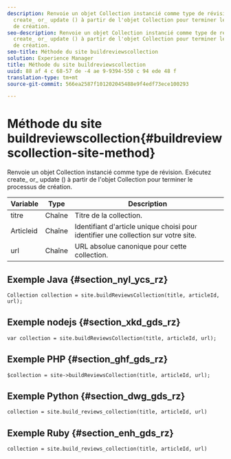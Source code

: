 ```yaml
---
description: Renvoie un objet Collection instancié comme type de révision. Exécutez
  create_ or_ update () à partir de l'objet Collection pour terminer le processus
  de création.
seo-description: Renvoie un objet Collection instancié comme type de révision. Exécutez
  create_ or_ update () à partir de l'objet Collection pour terminer le processus
  de création.
seo-title: Méthode du site buildreviewscollection
solution: Experience Manager
title: Méthode du site buildreviewscollection
uuid: 88 af 4 c 68-57 de -4 ae 9-9394-550 c 94 ede 48 f
translation-type: tm+mt
source-git-commit: 566ea2587f101202045488e9f4edf73ece100293

---
```



# Méthode du site buildreviewscollection{#buildreviewscollection-site-method}

Renvoie un objet Collection instancié comme type de révision. Exécutez create_ or_ update () à partir de l'objet Collection pour terminer le processus de création.

| Variable | Type | Description |
|--- |--- |--- |
| titre | Chaîne | Titre de la collection. |
| Articleid | Chaîne | Identifiant d'article unique choisi pour identifier une collection sur votre site. |
| url | Chaîne | URL absolue canonique pour cette collection. |


## Exemple Java {#section_nyl_ycs_rz}

```
Collection collection = site.buildReviewsCollection(title, articleId, url); 
```

## Exemple nodejs {#section_xkd_gds_rz}

```
var collection = site.buildReviewsCollection(title, articleId, url); 
```

## Exemple PHP {#section_ghf_gds_rz}

```
$collection = site->buildReviewsCollection(title, articleId, url); 
```

## Exemple Python {#section_dwg_gds_rz}

```
collection = site.build_reviews_collection(title, articleId, url) 
```

## Exemple Ruby {#section_enh_gds_rz}

```
collection = site.build_reviews_collection(title, articleId, url) 
```

